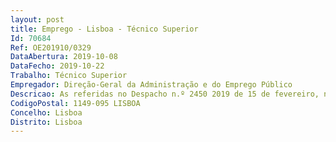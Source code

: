 ```yaml
--- 
layout: post
title: Emprego - Lisboa - Técnico Superior
Id: 70684
Ref: OE201910/0329
DataAbertura: 2019-10-08
DataFecho: 2019-10-22
Trabalho: Técnico Superior
Empregador: Direção-Geral da Administração e do Emprego Público
Descricao: As referidas no Despacho n.º 2450 2019 de 15 de fevereiro, nomeadamente Colaborar na atualização e consistência metodológica do Sistema de Informação e Organização do Estado (SIOE), relativo à caracterização das entidades que integram o universo das entidades do setor público relevantes para fins estatísticos.Colaborar na recolha e validação de dados no âmbito do SIOE, bem como no tratamento e análise de dados sobre emprego público e remunerações, para a produção de informação estatística para difusão.Colaborar na conceção e gestão do sistema de caracterização do emprego público.Colaborar na identificação dos procedimentos adequados, designadamente com finalidade estatística, para o conhecimento organizacional e do emprego público.Apoiar e participar na elaboração de estudos e outros trabalhos de natureza técnica para a formulação, acompanhamento e avaliação das políticas públicas.Colaborar na preparação do conteúdo das publicações estatísticas.
CodigoPostal: 1149-095 LISBOA
Concelho: Lisboa
Distrito: Lisboa
--- 
```

